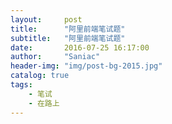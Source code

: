 ```yaml
---
layout:     post
title:      "阿里前端笔试题"
subtitle:   "阿里前端笔试题"
date:       2016-07-25 16:17:00
author:     "Saniac"
header-img: "img/post-bg-2015.jpg"
catalog: true
tags:
    - 笔试 
    - 在路上
---
```



